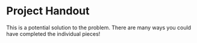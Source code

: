 # Project Handout

This is a potential solution to the problem. There are many ways you could have completed the individual pieces!

